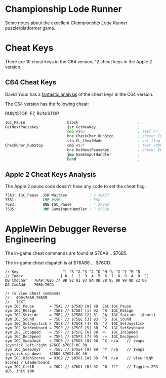 # Championship Lode Runner

Some notes about the excellent _Championship Lode Runner_ puzzle/platformer game.

# Cheat Keys

There are 10 cheat keys in the C64 version, 12 cheat keys in the Apple 2 version.

## C64 Cheat Keys

David Youd has a [fantastic analysis](https://www.youtube.com/watch?v=GpiABMu9dTk) of the cheat keys in the C64 version.

The C64 version has the following cheat:

   RUN/STOP, F7, RUN/STOP

```asm
IGC_Pause                  .block                           ; 
GetNextPauseKey             jsr GetNewKey                   ; 
                            cmp #$03                        ; test F7
                            bne CheckChar_RunStop           ; check: EQ - no
                            sta CL_CheatMode                ; set flag cheat mode on after <RUN/STOP> and F7
CheckChar_RunStop           cmp #$3f                        ; test <RUN/STOP>
                            bne GetNextPauseKey             ; check: EQ - no
                            jmp GameInputHandler            ; 
                           .bend                            ;
```

## Apple 2 Cheat Keys Analysis

The Apple 2 pause code doesn't have any code to set the cheat flag:

```asm
75A3: IGC_Pause  JSR WaitKey          ; v $8AC7
75B1:            CMP #$9B             ; ESC
75B3:            BNE IGC_Pause        ; ^ $75A3
75B5:            JMP GameInputHandler ; ^ $7569
```

# AppleWin Debugger Reverse Engineering

The in-game cheat commands are found at $76A9 .. $76B5.

The in-game cheat dispatch is at $76AB6 ... $76CD.

```
// Key                    ^[ ^R ^A ^S ^J ^K ^H ^U ^X ^Y ^M ^B
// Index                 [ 0  1  2  3  4  5  6  7  8  9  A  B  C]
DB CmdChar   76A9:76B5 // 9B 92 81 93 8A 8B 88 95 98 99 8D 82 00
DA CmdAddr   76B6:76CD

// To view cheat commands
//   400<76A9.76B5M
//   TEXT
sym IGC_Pause       = 75AE // $75AD [0] 9B  ESC IGC_Pause
sym IGC_Resign      = 75B8 // $75B7 [1] 92  ^R  IGC_Resign
sym IGC_Suicide     = 75BC // $75BB [2] 81  ^A  IGC_Suicide  (Abort)
sym IGC_Sound       = 75BF // $75BE [3] 93  ^S  IGC_Sound
sym IGC_SetJoystick = 75C8 // $75C8 [4] 8A  ^J  IGC_SetJoystick
sym IGC_SetKeyboard = 75CF // $75CF [5] 8B  ^K  IGC_SetKeyboard
sym IGC_IncSpeed    = 75FF // $75FE [6] 88  <-  IGC_IncSpeed
sym IGC_DecSpeed    = 75F4 // $75F3 [7] 95  ->  IGC_DecSpeed
sym IGC_SwapJoyX    = 75D6 // $75D5 [8] 98  ^X  n/a    // swaps joystick left-right $76CE $76CF:0C 30
sym IGC_SwapJoyY    = 75E5 // $75E4 [9] 99  ^Y  n/a    // swaps joystick up-down    $76D0 $76D1:0C 30
sym IGC_HighScores  = 8302 // $8301 [A] 8D  ^M  n/a    // View High Scores / Leaderboard
sym IGC_CtrlB       = 76D2 // $76D1 [B] 82  ^B  ???    // Toggles ZPG $D5, init $00
```
